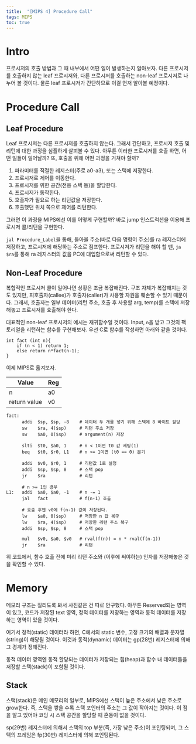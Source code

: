 ```yaml
---
title:  "[MIPS 4] Procedure Call"
tags: MIPS
toc: true
---
```


# Intro
프로시저의 호출 방법과 그 때 내부에서 어떤 일이 발생하는지 알아보자. 다른 프로시저를 호출하지 않는 leaf 프로시저와, 다른 프로시저를 호출하는 non-leaf 프로시저로 나누어 볼 것이다. 물론 leaf 프로시저가 간단하므로 이걸 먼저 알아볼 예정이다.


# Procedure Call
## Leaf Procedure
Leaf 프로시저는 다른 프로시저를 호출하지 않는다. 그래서 간단하고, 프로시저 호출 및 리턴에 대한 과정을 심플하게 살펴볼 수 있다. 아무튼 이러한 프로시저를 호출 하면, 어떤 일들이 일어날까? 또, 호출을 위해 어떤 과정을 거쳐야 할까?

1. 파라미터를 적절한 레지스터(주로 a0-a3), 또는 스택에 저장한다.
2. 프로시저로 제어를 이동한다.
3. 프로시저를 위한 공간(전용 스택 등)을 할당한다.
4. 프로시저가 동작한다.
5. 호출자가 필요로 하는 리턴값을 저장한다.
6. 호출했던 위치 쪽으로 제어를 리턴한다.

그러면 이 과정을 MIPS에선 이를 어떻게 구현할까? 바로 jump 인스트럭션을 이용해 프로시저 콜/리턴을 구현한다.

`jal Procedure_Label`을 통해, 돌아올 주소(바로 다음 명령어 주소)를 ra 레지스터에 저장하고, 프로시저에 해당하는 주소로 점프한다. 프로시저가 리턴을 해야 할 땐, `ja $ra`를 통해 ra 레지스터의 값을 PC에 대입함으로써 리턴할 수 있다.

## Non-Leaf Procedure
복합적인 프로시저 콜이 일어나면 상황은 조금 복잡해진다. 구조 자체가 복잡해지는 것도 있지만, 피호출자(callee)가 호출자(caller)가 사용할 자원을 훼손할 수 있기 때문이다. 그래서, 호출자는 일부 데이터(리턴 주소, 호출 후 사용할 arg, temp)를 스택에 저장해놓고 프로시저를 호출해야 한다.

대표적인 non-leaf 프로시저의 예시는 재귀함수일 것이다. Input, `n`을 받고 그것의 팩토리얼을 리턴하는 함수를 구현해보자. 우선 C로 함수를 작성하면 아래와 같을 것이다.

    int fact (int n){
        if (n < 1) return 1;
        else return n*fact(n-1);
    }

이제 MIPS로 옮겨보자.

Value | Reg
---|---
n | a0
return value | v0

    fact:
          addi  $sp, $sp, -8    # 데이터 두 개를 넣기 위해 스택에 8 바이트 할당
          sw    $ra, 4($sp)     # 리턴 주소 저장
          sw    $a0, 0($sp)     # argument(n) 저장

          slti  $t0, $a0, 1     # n < 1이면 t0 값 세팅(1)
          beq   $t0, $r0, L1    # n >= 1이면 (t0 == 0) 분기

          addi  $v0, $r0, 1     # 리턴값 1로 설정
          addi  $sp, $sp, 8     # 스택 pop
          jr    $ra             # 리턴

          # n >= 1인 경우
    L1:   addi  $a0, $a0, -1    # n -= 1
          jal   fact            # f(n-1) 호출

          # 호출 후엔 v0에 f(n-1) 값이 저장된다.
          lw    $a0, 0($sp)     # 저장한 n 값 복구
          lw    $ra, 4($sp)     # 저장한 리턴 주소 복구
          addi  $sp, $sp, 8     # 스택 pop

          mul   $v0, $a0, $v0   # rval(f(n)) = n * rval(f(n-1))
          jr    $ra             # 리턴
      
위 코드에서, 함수 호출 전에 미리 리턴 주소와 (이후에 써야하는) 인자를 저장해놓은 것을 확인할 수 있다.


# Memory
메모리 구조는 질리도록 봐서 사진같은 건 따로 안구했다. 아무튼 Reserved되는 영역이 있고, 코드가 저장된 text 영역, 정적 데이터를 저장하는 영역과 동적 데이터를 저장하는 영역이 있을 것이다.

여기서 정적(static) 데이터라 하면, C에서의 static 변수, 고정 크기의 배열과 문자열(string)이 해당될 것이다. 이것과 동적(dynamic) 데이터는 gp(28번) 레지스터에 의해 그 경계가 정해진다. 

동적 데이터 영역엔 동적 할당되는 데이터가 저장되는 힙(heap)과 함수 내 데이터들을 저장할 스택(stack)이 포함될 것이다.

## Stack
스택(stack)은 메인 메모리의 일부로, MIPS에선 스택이 높은 주소에서 낮은 주소로 grow한다. 즉, 스택을 쌓을 수록 스택 포인터의 주소는 그 값이 작아지는 것이다. 이 점을 알고 있어야 코딩 시 스택 공간을 할당할 때 혼동이 없을 것이다.

sp(29번) 레지스터에 의해서 스택의 top 부분(즉, 가장 낮은 주소)이 포인팅되며, 그 스택의 프레임은 fp(30번) 레지스터에 의해 포인팅된다.



      
